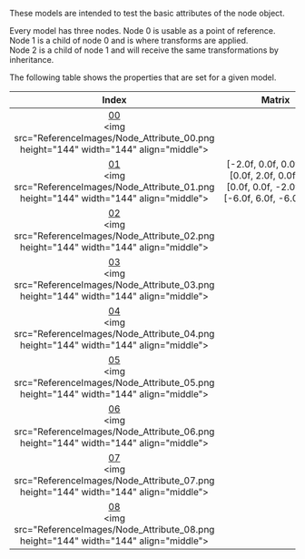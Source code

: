 These models are intended to test the basic attributes of the node object.  

Every model has three nodes. Node 0 is usable as a point of reference. Node 1 is a child of node 0 and is where transforms are applied.  
Node 2 is a child of node 1 and will receive the same transformations by inheritance.  

The following table shows the properties that are set for a given model.  


Index | Matrix | Translation | Rotation | Scale
:---: | :---: | :---: | :---: | :---:
[00](Node_Attribute_00.gltf)<br><img src="ReferenceImages/Node_Attribute_00.png height="144" width="144" align="middle"> |   |   |   |  
[01](Node_Attribute_01.gltf)<br><img src="ReferenceImages/Node_Attribute_01.png height="144" width="144" align="middle"> | [-2.0f,&nbsp;0.0f,&nbsp;0.0f,&nbsp;0.0f]<br>[0.0f,&nbsp;2.0f,&nbsp;0.0f,&nbsp;0.0f]<br>[0.0f,&nbsp;0.0f,&nbsp;-2.0f,&nbsp;0.0f]<br>[-6.0f,&nbsp;6.0f,&nbsp;-6.0f,&nbsp;1.0f]<br> |   |   |  
[02](Node_Attribute_02.gltf)<br><img src="ReferenceImages/Node_Attribute_02.png height="144" width="144" align="middle"> |   | [3.0f,&nbsp;3.0f,&nbsp;3.0f] |   |  
[03](Node_Attribute_03.gltf)<br><img src="ReferenceImages/Node_Attribute_03.png height="144" width="144" align="middle"> |   | [3.0f,&nbsp;0.0f,&nbsp;0.0f] |   |  
[04](Node_Attribute_04.gltf)<br><img src="ReferenceImages/Node_Attribute_04.png height="144" width="144" align="middle"> |   | [0.0f,&nbsp;3.0f,&nbsp;0.0f] |   |  
[05](Node_Attribute_05.gltf)<br><img src="ReferenceImages/Node_Attribute_05.png height="144" width="144" align="middle"> |   | [0.0f,&nbsp;0.0f,&nbsp;3.0f] |   |  
[06](Node_Attribute_06.gltf)<br><img src="ReferenceImages/Node_Attribute_06.png height="144" width="144" align="middle"> |   |   | {X:0 Y:1 Z:0 W:0} |  
[07](Node_Attribute_07.gltf)<br><img src="ReferenceImages/Node_Attribute_07.png height="144" width="144" align="middle"> |   |   |   | [2.0f,&nbsp;2.0f,&nbsp;2.0f]
[08](Node_Attribute_08.gltf)<br><img src="ReferenceImages/Node_Attribute_08.png height="144" width="144" align="middle"> |   | [3.0f,&nbsp;3.0f,&nbsp;3.0f] | {X:0 Y:1 Z:0 W:0} | [2.0f,&nbsp;2.0f,&nbsp;2.0f]
 
